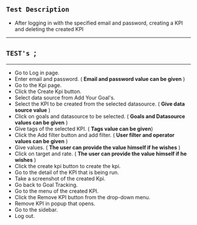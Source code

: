 
## `Test Description`

* After logging in with the specified email and password, creating a KPI and deleting the created KPI

---
## `TEST's `;


---

* Go to Log in page.
* Enter email and password.   ( **Email and password value can be given** )
* Go to the Kpi page.
* Click the Create Kpi button.
* Select data source from Add Your Goal's.
* Select the KPI to be created from the selected datasource.   ( **Give data source value** )
* Click on goals and datasource to be selected.   ( **Goals and Datasource values can be given** )
* Give tags of the selected KPI.  ( **Tags value can be given**)
* Click the Add filter button and add filter.   ( **User filter and operator values can be given** )
* Give values.   ( **The user can provide the value himself if he wishes** )
* Click on target and rate.   ( **The user can provide the value himself if he wishes** )
* Click the create kpi button to create the kpi. 
* Go to the detail of the KPI that is being run.
* Take a screenshot of the created Kpi.
* Go back to Goal Tracking.
* Go to the menu of the created KPI.
* Click the Remove KPI button from the drop-down menu.
* Remove KPI in popup that opens.
* Go to the sidebar.
* Log out.

